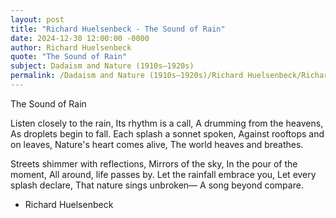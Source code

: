 ```yaml
---
layout: post
title: "Richard Huelsenbeck - The Sound of Rain"
date: 2024-12-30 12:00:00 -0000
author: Richard Huelsenbeck
quote: "The Sound of Rain"
subject: Dadaism and Nature (1910s–1920s)
permalink: /Dadaism and Nature (1910s–1920s)/Richard Huelsenbeck/Richard Huelsenbeck - The Sound of Rain
---
```


The Sound of Rain

Listen closely to the rain,
Its rhythm is a call,
A drumming from the heavens,
As droplets begin to fall.
Each splash a sonnet spoken,
Against rooftops and on leaves,
Nature's heart comes alive,
The world heaves and breathes.

Streets shimmer with reflections,
Mirrors of the sky,
In the pour of the moment,
All around, life passes by.
Let the rainfall embrace you,
Let every splash declare,
That nature sings unbroken—
A song beyond compare.


- Richard Huelsenbeck
